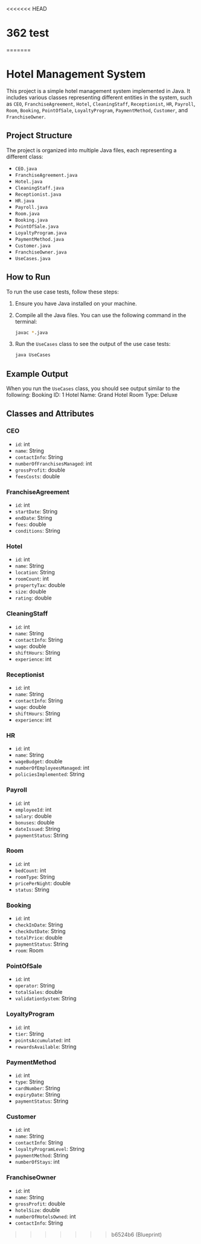 <<<<<<< HEAD
# 362 test
=======
# Hotel Management System

This project is a simple hotel management system implemented in Java. It includes various classes representing different entities in the system, such as `CEO`, `FranchiseAgreement`, `Hotel`, `CleaningStaff`, `Receptionist`, `HR`, `Payroll`, `Room`, `Booking`, `PointOfSale`, `LoyaltyProgram`, `PaymentMethod`, `Customer`, and `FranchiseOwner`.

## Project Structure

The project is organized into multiple Java files, each representing a different class:

- `CEO.java`
- `FranchiseAgreement.java`
- `Hotel.java`
- `CleaningStaff.java`
- `Receptionist.java`
- `HR.java`
- `Payroll.java`
- `Room.java`
- `Booking.java`
- `PointOfSale.java`
- `LoyaltyProgram.java`
- `PaymentMethod.java`
- `Customer.java`
- `FranchiseOwner.java`
- `UseCases.java`

## How to Run

To run the use case tests, follow these steps:

1. Ensure you have Java installed on your machine.
2. Compile all the Java files. You can use the following command in the terminal:

    ```sh
    javac *.java
    ```

3. Run the `UseCases` class to see the output of the use case tests:

    ```sh
    java UseCases
    ```

## Example Output

When you run the `UseCases` class, you should see output similar to the following:
Booking ID: 1 
Hotel Name: Grand Hotel 
Room Type: Deluxe


## Classes and Attributes

### CEO
- `id`: int
- `name`: String
- `contactInfo`: String
- `numberOfFranchisesManaged`: int
- `grossProfit`: double
- `feesCosts`: double

### FranchiseAgreement
- `id`: int
- `startDate`: String
- `endDate`: String
- `fees`: double
- `conditions`: String

### Hotel
- `id`: int
- `name`: String
- `location`: String
- `roomCount`: int
- `propertyTax`: double
- `size`: double
- `rating`: double

### CleaningStaff
- `id`: int
- `name`: String
- `contactInfo`: String
- `wage`: double
- `shiftHours`: String
- `experience`: int

### Receptionist
- `id`: int
- `name`: String
- `contactInfo`: String
- `wage`: double
- `shiftHours`: String
- `experience`: int

### HR
- `id`: int
- `name`: String
- `wageBudget`: double
- `numberOfEmployeesManaged`: int
- `policiesImplemented`: String

### Payroll
- `id`: int
- `employeeId`: int
- `salary`: double
- `bonuses`: double
- `dateIssued`: String
- `paymentStatus`: String

### Room
- `id`: int
- `bedCount`: int
- `roomType`: String
- `pricePerNight`: double
- `status`: String

### Booking
- `id`: int
- `checkInDate`: String
- `checkOutDate`: String
- `totalPrice`: double
- `paymentStatus`: String
- `room`: Room

### PointOfSale
- `id`: int
- `operator`: String
- `totalSales`: double
- `validationSystem`: String

### LoyaltyProgram
- `id`: int
- `tier`: String
- `pointsAccumulated`: int
- `rewardsAvailable`: String

### PaymentMethod
- `id`: int
- `type`: String
- `cardNumber`: String
- `expiryDate`: String
- `paymentStatus`: String

### Customer
- `id`: int
- `name`: String
- `contactInfo`: String
- `loyaltyProgramLevel`: String
- `paymentMethod`: String
- `numberOfStays`: int

### FranchiseOwner
- `id`: int
- `name`: String
- `grossProfit`: double
- `hotelSize`: double
- `numberOfHotelsOwned`: int
- `contactInfo`: String
>>>>>>> b6524b6 (Blueprint)
